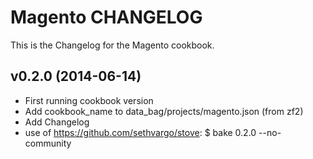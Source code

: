 Magento CHANGELOG
===============
This is the Changelog for the Magento cookbook.

v0.2.0 (2014-06-14)
-------------------
- First running cookbook version
- Add cookbook_name to data_bag/projects/magento.json (from zf2)
- Add Changelog
- use of https://github.com/sethvargo/stove: $ bake 0.2.0 --no-community
